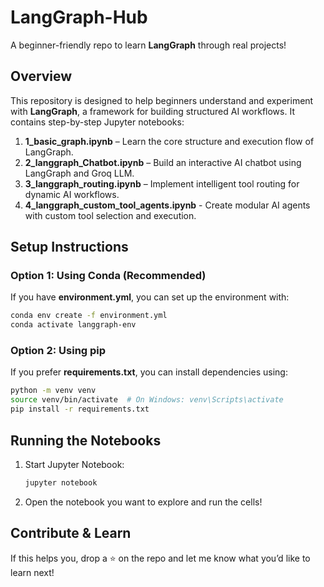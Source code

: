 # LangGraph-Hub   
A beginner-friendly repo to learn **LangGraph** through real projects!  

## Overview  
This repository is designed to help beginners understand and experiment with **LangGraph**, a framework for building structured AI workflows. It contains step-by-step Jupyter notebooks:  

1. **1_basic_graph.ipynb** – Learn the core structure and execution flow of LangGraph.  
2. **2_langgraph_Chatbot.ipynb** – Build an interactive AI chatbot using LangGraph and Groq LLM.  
3. **3_langgraph_routing.ipynb** – Implement intelligent tool routing for dynamic AI workflows.
4. **4_langgraph_custom_tool_agents.ipynb** -  Create modular AI agents with custom tool selection and execution.

## Setup Instructions  

### Option 1: Using Conda (Recommended)  
If you have **environment.yml**, you can set up the environment with:  

```bash
conda env create -f environment.yml
conda activate langgraph-env
```

### Option 2: Using pip  
If you prefer **requirements.txt**, you can install dependencies using:  

```bash
python -m venv venv
source venv/bin/activate  # On Windows: venv\Scripts\activate
pip install -r requirements.txt
```

## Running the Notebooks  
1. Start Jupyter Notebook:  
   ```bash
   jupyter notebook
   ```
2. Open the notebook you want to explore and run the cells!  

## Contribute & Learn  
If this helps you, drop a ⭐ on the repo and let me know what you’d like to learn next!  
